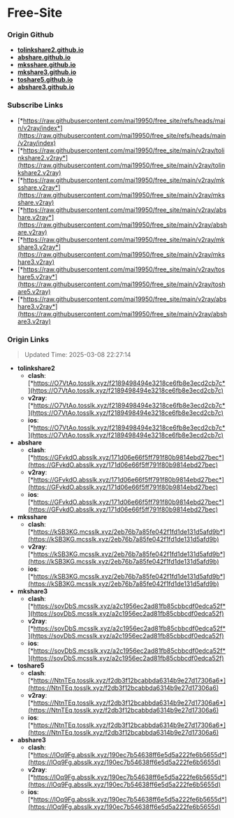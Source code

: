 # Free-Site

### Origin Github

- [**tolinkshare2.github.io**](https://github.com/tolinkshare2/tolinkshare2.github.io)
- [**abshare.github.io**](https://github.com/abshare/abshare.github.io)
- [**mksshare.github.io**](https://github.com/mksshare/mksshare.github.io)
- [**mkshare3.github.io**](https://github.com/mkshare3/mkshare3.github.io)
- [**toshare5.github.io**](https://github.com/toshare5/toshare5.github.io)
- [**abshare3.github.io**](https://github.com/abshare3/abshare3.github.io)

### Subscribe Links

- [*https://raw.githubusercontent.com/mai19950/free_site/refs/heads/main/v2ray/index*](https://raw.githubusercontent.com/mai19950/free_site/refs/heads/main/v2ray/index)
- [*https://raw.githubusercontent.com/mai19950/free_site/main/v2ray/tolinkshare2.v2ray*](https://raw.githubusercontent.com/mai19950/free_site/main/v2ray/tolinkshare2.v2ray)
- [*https://raw.githubusercontent.com/mai19950/free_site/main/v2ray/mksshare.v2ray*](https://raw.githubusercontent.com/mai19950/free_site/main/v2ray/mksshare.v2ray)
- [*https://raw.githubusercontent.com/mai19950/free_site/main/v2ray/abshare.v2ray*](https://raw.githubusercontent.com/mai19950/free_site/main/v2ray/abshare.v2ray)
- [*https://raw.githubusercontent.com/mai19950/free_site/main/v2ray/mkshare3.v2ray*](https://raw.githubusercontent.com/mai19950/free_site/main/v2ray/mkshare3.v2ray)
- [*https://raw.githubusercontent.com/mai19950/free_site/main/v2ray/toshare5.v2ray*](https://raw.githubusercontent.com/mai19950/free_site/main/v2ray/toshare5.v2ray)
- [*https://raw.githubusercontent.com/mai19950/free_site/main/v2ray/abshare3.v2ray*](https://raw.githubusercontent.com/mai19950/free_site/main/v2ray/abshare3.v2ray)

### Origin Links

> Updated Time: 2025-03-08 22:27:14

- **tolinkshare2**
  - **clash**: [*https://O7VtAo.tosslk.xyz/f2189498494e3218ce6fb8e3ecd2cb7c*](https://O7VtAo.tosslk.xyz/f2189498494e3218ce6fb8e3ecd2cb7c)
  - **v2ray**: [*https://O7VtAo.tosslk.xyz/f2189498494e3218ce6fb8e3ecd2cb7c*](https://O7VtAo.tosslk.xyz/f2189498494e3218ce6fb8e3ecd2cb7c)
  - **ios**: [*https://O7VtAo.tosslk.xyz/f2189498494e3218ce6fb8e3ecd2cb7c*](https://O7VtAo.tosslk.xyz/f2189498494e3218ce6fb8e3ecd2cb7c)
- **abshare**
  - **clash**: [*https://GFvkdO.absslk.xyz/171d06e66f5ff791f80b9814ebd27bec*](https://GFvkdO.absslk.xyz/171d06e66f5ff791f80b9814ebd27bec)
  - **v2ray**: [*https://GFvkdO.absslk.xyz/171d06e66f5ff791f80b9814ebd27bec*](https://GFvkdO.absslk.xyz/171d06e66f5ff791f80b9814ebd27bec)
  - **ios**: [*https://GFvkdO.absslk.xyz/171d06e66f5ff791f80b9814ebd27bec*](https://GFvkdO.absslk.xyz/171d06e66f5ff791f80b9814ebd27bec)
- **mksshare**
  - **clash**: [*https://kSB3KG.mcsslk.xyz/2eb76b7a85fe042f1fd1de131d5afd9b*](https://kSB3KG.mcsslk.xyz/2eb76b7a85fe042f1fd1de131d5afd9b)
  - **v2ray**: [*https://kSB3KG.mcsslk.xyz/2eb76b7a85fe042f1fd1de131d5afd9b*](https://kSB3KG.mcsslk.xyz/2eb76b7a85fe042f1fd1de131d5afd9b)
  - **ios**: [*https://kSB3KG.mcsslk.xyz/2eb76b7a85fe042f1fd1de131d5afd9b*](https://kSB3KG.mcsslk.xyz/2eb76b7a85fe042f1fd1de131d5afd9b)
- **mkshare3**
  - **clash**: [*https://sovDbS.mcsslk.xyz/a2c1956ec2ad81fb85cbbcdf0edca52f*](https://sovDbS.mcsslk.xyz/a2c1956ec2ad81fb85cbbcdf0edca52f)
  - **v2ray**: [*https://sovDbS.mcsslk.xyz/a2c1956ec2ad81fb85cbbcdf0edca52f*](https://sovDbS.mcsslk.xyz/a2c1956ec2ad81fb85cbbcdf0edca52f)
  - **ios**: [*https://sovDbS.mcsslk.xyz/a2c1956ec2ad81fb85cbbcdf0edca52f*](https://sovDbS.mcsslk.xyz/a2c1956ec2ad81fb85cbbcdf0edca52f)
- **toshare5**
  - **clash**: [*https://NtnTEq.tosslk.xyz/f2db3f12bcabbda6314b9e27d17306a6*](https://NtnTEq.tosslk.xyz/f2db3f12bcabbda6314b9e27d17306a6)
  - **v2ray**: [*https://NtnTEq.tosslk.xyz/f2db3f12bcabbda6314b9e27d17306a6*](https://NtnTEq.tosslk.xyz/f2db3f12bcabbda6314b9e27d17306a6)
  - **ios**: [*https://NtnTEq.tosslk.xyz/f2db3f12bcabbda6314b9e27d17306a6*](https://NtnTEq.tosslk.xyz/f2db3f12bcabbda6314b9e27d17306a6)
- **abshare3**
  - **clash**: [*https://lOq9Fg.absslk.xyz/190ec7b54638ff6e5d5a222fe6b5655d*](https://lOq9Fg.absslk.xyz/190ec7b54638ff6e5d5a222fe6b5655d)
  - **v2ray**: [*https://lOq9Fg.absslk.xyz/190ec7b54638ff6e5d5a222fe6b5655d*](https://lOq9Fg.absslk.xyz/190ec7b54638ff6e5d5a222fe6b5655d)
  - **ios**: [*https://lOq9Fg.absslk.xyz/190ec7b54638ff6e5d5a222fe6b5655d*](https://lOq9Fg.absslk.xyz/190ec7b54638ff6e5d5a222fe6b5655d)
